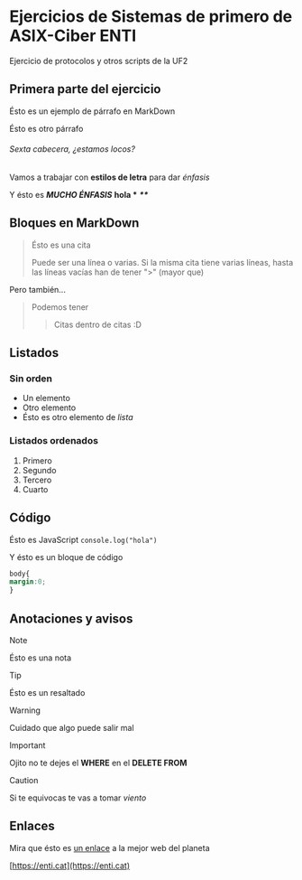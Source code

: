 # Ejercicios de Sistemas de primero de ASIX-Ciber ENTI

Ejercicio de protocolos y otros scripts de la UF2

## Primera parte del ejercicio

Ésto es un ejemplo de párrafo en MarkDown

Ésto es otro párrafo

###### Sexta cabecera, ¿estamos locos?

Vamos a trabajar con **estilos de letra** para dar *énfasis*

Y ésto es ***MUCHO ÉNFASIS***   **hola \***    ***\*\****

## Bloques en MarkDown
> Ésto es una cita
>
> Puede ser una línea o varias. Si la misma cita tiene varias líneas, hasta las líneas vacías han de tener ">" (mayor que)

Pero también...

> Podemos tener
>> Citas dentro de citas :D

## Listados

### Sin orden

- Un elemento
- Otro elemento
- Ésto es otro elemento de *lista*

### Listados ordenados

1. Primero
2. Segundo
3. Tercero
4. Cuarto

## Código

Ésto es JavaScript `console.log("hola")`

Y ésto es un bloque de código

```css
body{
margin:0;
}
```

## Anotaciones y avisos

> [!NOTE]
> Ésto es una nota

> [!TIP]
> Ésto es un resaltado

> [!WARNING]
> Cuidado que algo puede salir mal

> [!IMPORTANT]
> Ojito no te dejes el **WHERE** en el **DELETE FROM**

> [!CAUTION]
> Si te equivocas te vas a tomar *viento*

## Enlaces

Mira que ésto es [un enlace](https://enti.cat) a la mejor web del planeta

[https://enti.cat](https://enti.cat)








